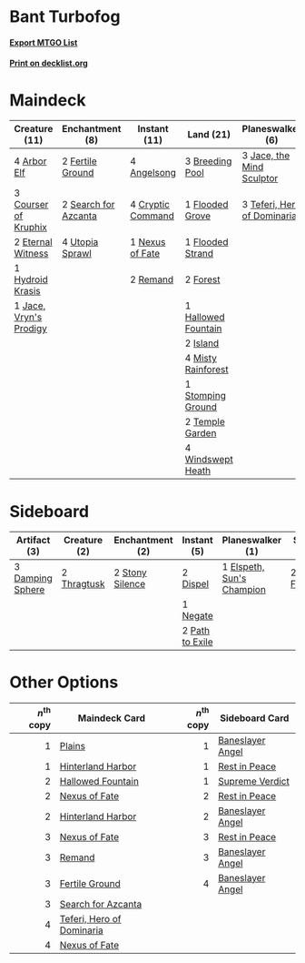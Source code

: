 # Bant Turbofog

#### [Export MTGO List](../collection/Bant%20Turbofog/Bant%20Turbofog.txt)
#### [Print on decklist.org](http://decklist.org/?deckmain=4%09Angelsong%0A4%09Arbor%20Elf%0A3%09Breeding%20Pool%0A3%09Courser%20of%20Kruphix%0A4%09Cryptic%20Command%0A2%09Eternal%20Witness%0A2%09Fertile%20Ground%0A1%09Flooded%20Grove%0A1%09Flooded%20Strand%0A2%09Forest%0A1%09Hallowed%20Fountain%0A1%09Hydroid%20Krasis%0A2%09Island%0A1%09Jace,%20Vryn's%20Prodigy%0A3%09Jace,%20the%20Mind%20Sculptor%0A4%09Misty%20Rainforest%0A1%09Nexus%20of%20Fate%0A2%09Remand%0A2%09Search%20for%20Azcanta%0A1%09Stomping%20Ground%0A1%09Supreme%20Verdict%0A3%09Teferi,%20Hero%20of%20Dominaria%0A2%09Temple%20Garden%0A2%09Time%20Warp%0A4%09Utopia%20Sprawl%0A4%09Windswept%20Heath&deckside=3%09Damping%20Sphere%0A2%09Dispel%0A1%09Elspeth,%20Sun's%20Champion%0A2%09Firespout%0A1%09Negate%0A2%09Path%20to%20Exile%0A2%09Stony%20Silence%0A2%09Thragtusk)
# Maindeck

|                                          Creature (11)                                          |                                        Enchantment (8)                                        |                                        Instant (11)                                        |                                          Land (21)                                           |                                           Planeswalker (6)                                           |                                        Sorcery (3)                                         |
|-------------------------------------------------------------------------------------------------|-----------------------------------------------------------------------------------------------|--------------------------------------------------------------------------------------------|----------------------------------------------------------------------------------------------|------------------------------------------------------------------------------------------------------|--------------------------------------------------------------------------------------------|
|4 [Arbor Elf](http://gatherer.wizards.com/Pages/Card/Details.aspx?multiverseid=442149)           |2 [Fertile Ground](http://gatherer.wizards.com/Pages/Card/Details.aspx?multiverseid=205394)    |4 [Angelsong](http://gatherer.wizards.com/Pages/Card/Details.aspx?multiverseid=197014)      |3 [Breeding Pool](http://gatherer.wizards.com/Pages/Card/Details.aspx?multiverseid=405095)    |3 [Jace, the Mind Sculptor](http://gatherer.wizards.com/Pages/Card/Details.aspx?multiverseid=382979)  |1 [Supreme Verdict](http://gatherer.wizards.com/Pages/Card/Details.aspx?multiverseid=438776)|
|3 [Courser of Kruphix](http://gatherer.wizards.com/Pages/Card/Details.aspx?multiverseid=442153)  |2 [Search for Azcanta](http://gatherer.wizards.com/Pages/Card/Details.aspx?multiverseid=435226)|4 [Cryptic Command](http://gatherer.wizards.com/Pages/Card/Details.aspx?multiverseid=370439)|1 [Flooded Grove](http://gatherer.wizards.com/Pages/Card/Details.aspx?multiverseid=442228)    |3 [Teferi, Hero of Dominaria](http://gatherer.wizards.com/Pages/Card/Details.aspx?multiverseid=443095)|2 [Time Warp](http://gatherer.wizards.com/Pages/Card/Details.aspx?multiverseid=439354)      |
|2 [Eternal Witness](http://gatherer.wizards.com/Pages/Card/Details.aspx?multiverseid=370427)     |4 [Utopia Sprawl](http://gatherer.wizards.com/Pages/Card/Details.aspx?multiverseid=442181)     |1 [Nexus of Fate](http://gatherer.wizards.com/Pages/Card/Details.aspx?multiverseid=450253)  |1 [Flooded Strand](http://gatherer.wizards.com/Pages/Card/Details.aspx?multiverseid=405098)   |                                                                                                      |                                                                                            |
|1 [Hydroid Krasis](http://gatherer.wizards.com/Pages/Card/Details.aspx?multiverseid=457327)      |                                                                                               |2 [Remand](http://gatherer.wizards.com/Pages/Card/Details.aspx?multiverseid=397881)         |2 [Forest](http://gatherer.wizards.com/Pages/Card/Details.aspx?multiverseid=439605)           |                                                                                                      |                                                                                            |
|1 [Jace, Vryn's Prodigy](http://gatherer.wizards.com/Pages/Card/Details.aspx?multiverseid=439335)|                                                                                               |                                                                                            |1 [Hallowed Fountain](http://gatherer.wizards.com/Pages/Card/Details.aspx?multiverseid=405100)|                                                                                                      |                                                                                            |
|                                                                                                 |                                                                                               |                                                                                            |2 [Island](http://gatherer.wizards.com/Pages/Card/Details.aspx?multiverseid=439602)           |                                                                                                      |                                                                                            |
|                                                                                                 |                                                                                               |                                                                                            |4 [Misty Rainforest](http://gatherer.wizards.com/Pages/Card/Details.aspx?multiverseid=426065) |                                                                                                      |                                                                                            |
|                                                                                                 |                                                                                               |                                                                                            |1 [Stomping Ground](http://gatherer.wizards.com/Pages/Card/Details.aspx?multiverseid=405110)  |                                                                                                      |                                                                                            |
|                                                                                                 |                                                                                               |                                                                                            |2 [Temple Garden](http://gatherer.wizards.com/Pages/Card/Details.aspx?multiverseid=405112)    |                                                                                                      |                                                                                            |
|                                                                                                 |                                                                                               |                                                                                            |4 [Windswept Heath](http://gatherer.wizards.com/Pages/Card/Details.aspx?multiverseid=405115)  |                                                                                                      |                                                                                            |


# Sideboard

|                                       Artifact (3)                                        |                                     Creature (2)                                     |                                     Enchantment (2)                                      |                                       Instant (5)                                        |                                          Planeswalker (1)                                          |                                     Sorcery (2)                                      |
|-------------------------------------------------------------------------------------------|--------------------------------------------------------------------------------------|------------------------------------------------------------------------------------------|------------------------------------------------------------------------------------------|----------------------------------------------------------------------------------------------------|--------------------------------------------------------------------------------------|
|3 [Damping Sphere](http://gatherer.wizards.com/Pages/Card/Details.aspx?multiverseid=443101)|2 [Thragtusk](http://gatherer.wizards.com/Pages/Card/Details.aspx?multiverseid=425968)|2 [Stony Silence](http://gatherer.wizards.com/Pages/Card/Details.aspx?multiverseid=425850)|2 [Dispel](http://gatherer.wizards.com/Pages/Card/Details.aspx?multiverseid=201562)       |1 [Elspeth, Sun's Champion](http://gatherer.wizards.com/Pages/Card/Details.aspx?multiverseid=394361)|2 [Firespout](http://gatherer.wizards.com/Pages/Card/Details.aspx?multiverseid=386289)|
|                                                                                           |                                                                                      |                                                                                          |1 [Negate](http://gatherer.wizards.com/Pages/Card/Details.aspx?multiverseid=447135)       |                                                                                                    |                                                                                      |
|                                                                                           |                                                                                      |                                                                                          |2 [Path to Exile](http://gatherer.wizards.com/Pages/Card/Details.aspx?multiverseid=370408)|                                                                                                    |                                                                                      |


# Other Options

|*n*<sup>th</sup> copy|                                           Maindeck Card                                            |*n*<sup>th</sup> copy|                                      Sideboard Card                                       |
|--------------------:|----------------------------------------------------------------------------------------------------|--------------------:|-------------------------------------------------------------------------------------------|
|                    1|[Plains](http://gatherer.wizards.com/Pages/Card/Details.aspx?multiverseid=439601)                   |                    1|[Baneslayer Angel](http://gatherer.wizards.com/Pages/Card/Details.aspx?multiverseid=401633)|
|                    1|[Hinterland Harbor](http://gatherer.wizards.com/Pages/Card/Details.aspx?multiverseid=241988)        |                    1|[Rest in Peace](http://gatherer.wizards.com/Pages/Card/Details.aspx?multiverseid=442021)   |
|                    2|[Hallowed Fountain](http://gatherer.wizards.com/Pages/Card/Details.aspx?multiverseid=405100)        |                    1|[Supreme Verdict](http://gatherer.wizards.com/Pages/Card/Details.aspx?multiverseid=438776) |
|                    2|[Nexus of Fate](http://gatherer.wizards.com/Pages/Card/Details.aspx?multiverseid=450253)            |                    2|[Rest in Peace](http://gatherer.wizards.com/Pages/Card/Details.aspx?multiverseid=442021)   |
|                    2|[Hinterland Harbor](http://gatherer.wizards.com/Pages/Card/Details.aspx?multiverseid=241988)        |                    2|[Baneslayer Angel](http://gatherer.wizards.com/Pages/Card/Details.aspx?multiverseid=401633)|
|                    3|[Nexus of Fate](http://gatherer.wizards.com/Pages/Card/Details.aspx?multiverseid=450253)            |                    3|[Rest in Peace](http://gatherer.wizards.com/Pages/Card/Details.aspx?multiverseid=442021)   |
|                    3|[Remand](http://gatherer.wizards.com/Pages/Card/Details.aspx?multiverseid=397881)                   |                    3|[Baneslayer Angel](http://gatherer.wizards.com/Pages/Card/Details.aspx?multiverseid=401633)|
|                    3|[Fertile Ground](http://gatherer.wizards.com/Pages/Card/Details.aspx?multiverseid=205394)           |                    4|[Baneslayer Angel](http://gatherer.wizards.com/Pages/Card/Details.aspx?multiverseid=401633)|
|                    3|[Search for Azcanta](http://gatherer.wizards.com/Pages/Card/Details.aspx?multiverseid=435226)       |                     |                                                                                           |
|                    4|[Teferi, Hero of Dominaria](http://gatherer.wizards.com/Pages/Card/Details.aspx?multiverseid=443095)|                     |                                                                                           |
|                    4|[Nexus of Fate](http://gatherer.wizards.com/Pages/Card/Details.aspx?multiverseid=450253)            |                     |                                                                                           |

